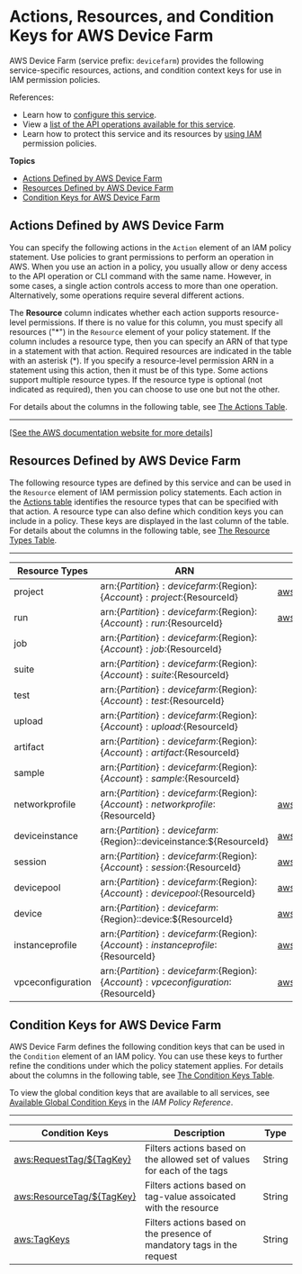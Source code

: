 # Actions, Resources, and Condition Keys for AWS Device Farm<a name="list_awsdevicefarm"></a>

AWS Device Farm \(service prefix: `devicefarm`\) provides the following service\-specific resources, actions, and condition context keys for use in IAM permission policies\.

References:
+ Learn how to [configure this service](https://docs.aws.amazon.com/devicefarm/latest/developerguide/)\.
+ View a [list of the API operations available for this service](https://docs.aws.amazon.com/devicefarm/latest/APIReference/)\.
+ Learn how to protect this service and its resources by [using IAM](https://docs.aws.amazon.com/devicefarm/latest/developerguide/access_permissions.html) permission policies\.

**Topics**
+ [Actions Defined by AWS Device Farm](#awsdevicefarm-actions-as-permissions)
+ [Resources Defined by AWS Device Farm](#awsdevicefarm-resources-for-iam-policies)
+ [Condition Keys for AWS Device Farm](#awsdevicefarm-policy-keys)

## Actions Defined by AWS Device Farm<a name="awsdevicefarm-actions-as-permissions"></a>

You can specify the following actions in the `Action` element of an IAM policy statement\. Use policies to grant permissions to perform an operation in AWS\. When you use an action in a policy, you usually allow or deny access to the API operation or CLI command with the same name\. However, in some cases, a single action controls access to more than one operation\. Alternatively, some operations require several different actions\.

The **Resource** column indicates whether each action supports resource\-level permissions\. If there is no value for this column, you must specify all resources \("\*"\) in the `Resource` element of your policy statement\. If the column includes a resource type, then you can specify an ARN of that type in a statement with that action\. Required resources are indicated in the table with an asterisk \(\*\)\. If you specify a resource\-level permission ARN in a statement using this action, then it must be of this type\. Some actions support multiple resource types\. If the resource type is optional \(not indicated as required\), then you can choose to use one but not the other\.

For details about the columns in the following table, see [The Actions Table](reference_policies_actions-resources-contextkeys.md#actions_table)\.


****  
[\[See the AWS documentation website for more details\]](http://docs.aws.amazon.com/IAM/latest/UserGuide/list_awsdevicefarm.html)

## Resources Defined by AWS Device Farm<a name="awsdevicefarm-resources-for-iam-policies"></a>

The following resource types are defined by this service and can be used in the `Resource` element of IAM permission policy statements\. Each action in the [Actions table](#awsdevicefarm-actions-as-permissions) identifies the resource types that can be specified with that action\. A resource type can also define which condition keys you can include in a policy\. These keys are displayed in the last column of the table\. For details about the columns in the following table, see [The Resource Types Table](reference_policies_actions-resources-contextkeys.md#resources_table)\.


****  

| Resource Types | ARN | Condition Keys | 
| --- | --- | --- | 
|   project  |  arn:$\{Partition\}:devicefarm:$\{Region\}:$\{Account\}:project:$\{ResourceId\}  |   [ aws:ResourceTag/$\{TagKey\} ](#awsdevicefarm-aws_ResourceTag___TagKey_)   | 
|   run  |  arn:$\{Partition\}:devicefarm:$\{Region\}:$\{Account\}:run:$\{ResourceId\}  |   [ aws:ResourceTag/$\{TagKey\} ](#awsdevicefarm-aws_ResourceTag___TagKey_)   | 
|   job  |  arn:$\{Partition\}:devicefarm:$\{Region\}:$\{Account\}:job:$\{ResourceId\}  |  | 
|   suite  |  arn:$\{Partition\}:devicefarm:$\{Region\}:$\{Account\}:suite:$\{ResourceId\}  |  | 
|   test  |  arn:$\{Partition\}:devicefarm:$\{Region\}:$\{Account\}:test:$\{ResourceId\}  |  | 
|   upload  |  arn:$\{Partition\}:devicefarm:$\{Region\}:$\{Account\}:upload:$\{ResourceId\}  |  | 
|   artifact  |  arn:$\{Partition\}:devicefarm:$\{Region\}:$\{Account\}:artifact:$\{ResourceId\}  |  | 
|   sample  |  arn:$\{Partition\}:devicefarm:$\{Region\}:$\{Account\}:sample:$\{ResourceId\}  |  | 
|   networkprofile  |  arn:$\{Partition\}:devicefarm:$\{Region\}:$\{Account\}:networkprofile:$\{ResourceId\}  |   [ aws:ResourceTag/$\{TagKey\} ](#awsdevicefarm-aws_ResourceTag___TagKey_)   | 
|   deviceinstance  |  arn:$\{Partition\}:devicefarm:$\{Region\}::deviceinstance:$\{ResourceId\}  |   [ aws:ResourceTag/$\{TagKey\} ](#awsdevicefarm-aws_ResourceTag___TagKey_)   | 
|   session  |  arn:$\{Partition\}:devicefarm:$\{Region\}:$\{Account\}:session:$\{ResourceId\}  |   [ aws:ResourceTag/$\{TagKey\} ](#awsdevicefarm-aws_ResourceTag___TagKey_)   | 
|   devicepool  |  arn:$\{Partition\}:devicefarm:$\{Region\}:$\{Account\}:devicepool:$\{ResourceId\}  |   [ aws:ResourceTag/$\{TagKey\} ](#awsdevicefarm-aws_ResourceTag___TagKey_)   | 
|   device  |  arn:$\{Partition\}:devicefarm:$\{Region\}::device:$\{ResourceId\}  |   [ aws:ResourceTag/$\{TagKey\} ](#awsdevicefarm-aws_ResourceTag___TagKey_)   | 
|   instanceprofile  |  arn:$\{Partition\}:devicefarm:$\{Region\}:$\{Account\}:instanceprofile:$\{ResourceId\}  |   [ aws:ResourceTag/$\{TagKey\} ](#awsdevicefarm-aws_ResourceTag___TagKey_)   | 
|   vpceconfiguration  |  arn:$\{Partition\}:devicefarm:$\{Region\}:$\{Account\}:vpceconfiguration:$\{ResourceId\}  |   [ aws:ResourceTag/$\{TagKey\} ](#awsdevicefarm-aws_ResourceTag___TagKey_)   | 

## Condition Keys for AWS Device Farm<a name="awsdevicefarm-policy-keys"></a>

AWS Device Farm defines the following condition keys that can be used in the `Condition` element of an IAM policy\. You can use these keys to further refine the conditions under which the policy statement applies\. For details about the columns in the following table, see [The Condition Keys Table](reference_policies_actions-resources-contextkeys.md#context_keys_table)\.

To view the global condition keys that are available to all services, see [Available Global Condition Keys](reference_policies_condition-keys.html#AvailableKeys) in the *IAM Policy Reference*\.


****  

| Condition Keys | Description | Type | 
| --- | --- | --- | 
|   [ aws:RequestTag/$\{TagKey\} ](https://docs.aws.amazon.com/IAM/latest/UserGuide/reference_policies_condition-keys.html#condition-keys-requesttag)  | Filters actions based on the allowed set of values for each of the tags | String | 
|   [ aws:ResourceTag/$\{TagKey\} ](https://docs.aws.amazon.com/IAM/latest/UserGuide/reference_policies_condition-keys.html#condition-keys-resourcetag)  | Filters actions based on tag\-value assoicated with the resource | String | 
|   [ aws:TagKeys ](https://docs.aws.amazon.com/IAM/latest/UserGuide/reference_policies_condition-keys.html#condition-keys-tagkeys)  | Filters actions based on the presence of mandatory tags in the request | String | 